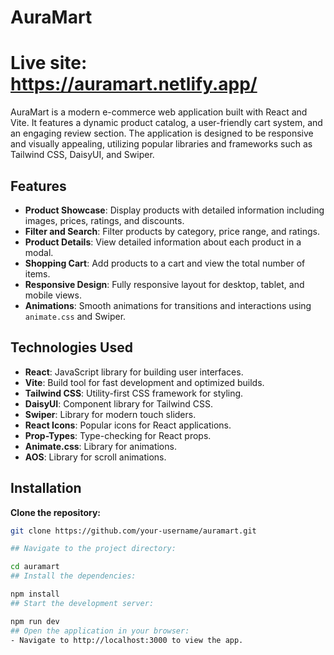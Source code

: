 # AuraMart
# Live site: https://auramart.netlify.app/
AuraMart is a modern e-commerce web application built with React and Vite. It features a dynamic product catalog, a user-friendly cart system, and an engaging review section. The application is designed to be responsive and visually appealing, utilizing popular libraries and frameworks such as Tailwind CSS, DaisyUI, and Swiper.

## Features

- **Product Showcase**: Display products with detailed information including images, prices, ratings, and discounts.
- **Filter and Search**: Filter products by category, price range, and ratings.
- **Product Details**: View detailed information about each product in a modal.
- **Shopping Cart**: Add products to a cart and view the total number of items.
- **Responsive Design**: Fully responsive layout for desktop, tablet, and mobile views.
- **Animations**: Smooth animations for transitions and interactions using `animate.css` and Swiper.

## Technologies Used

- **React**: JavaScript library for building user interfaces.
- **Vite**: Build tool for fast development and optimized builds.
- **Tailwind CSS**: Utility-first CSS framework for styling.
- **DaisyUI**: Component library for Tailwind CSS.
- **Swiper**: Library for modern touch sliders.
- **React Icons**: Popular icons for React applications.
- **Prop-Types**: Type-checking for React props.
- **Animate.css**: Library for animations.
- **AOS**: Library for scroll animations.

## Installation

**Clone the repository:**

```bash
git clone https://github.com/your-username/auramart.git

## Navigate to the project directory:

cd auramart
## Install the dependencies:

npm install
## Start the development server:

npm run dev
## Open the application in your browser:
- Navigate to http://localhost:3000 to view the app.

